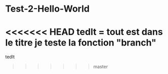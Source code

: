 # Test-2-Hello-World
<<<<<<< HEAD
tedlt = tout est dans le titre
je teste la fonction "branch"
=======
tedlt


>>>>>>> master
